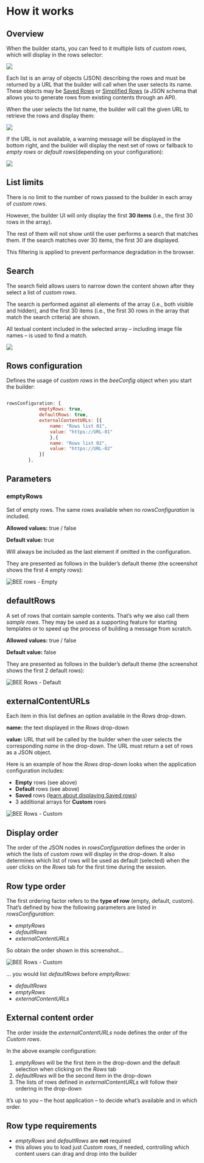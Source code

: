# How it works

## Overview <a href="#overview" id="overview"></a>

When the builder starts, you can feed to it multiple lists of _custom rows_, which will display in the rows selector:

![](https://docs.beefree.io/wp-content/uploads/2018/04/CR\_config\_list-1024x405.jpg)

Each list is an array of objects (JSON) describing the rows and must be returned by a URL that the builder will call when the user selects its name.\
These objects may be [Saved Rows](../saved-rows/) or [Simplified Rows](generating-custom-rows-from-existing-content.md) (a JSON schema that allows you to generate rows from existing contents through an API).

When the user selects the list name, the builder will call the given URL to retrieve the rows and display them:

![](https://docs.beefree.io/wp-content/uploads/2018/04/rows\_displaying-442x1024.jpg)

If the URL is not available, a warning message will be displayed in the bottom right, and the builder will display the next set of rows or fallback to _empty rows_ or _default rows_(depending on your configuration):

![](https://docs.beefree.io/wp-content/uploads/2018/04/Error-warning-300x61.jpg)

## **List limits**

There is no limit to the number of rows passed to the builder in each array of _custom rows_.

However, the builder UI will only display the first **30 items** (i.e., the first 30 rows in the array).

The rest of them will not show until the user performs a search that matches them. If the search matches over 30 items, the first 30 are displayed.

This filtering is applied to prevent performance degradation in the browser.

## **Search**

The search field allows users to narrow down the content shown after they select a list of _custom rows_.

The search is performed against all elements of the array (i.e., both visible and hidden), and the first 30 items (i.e., the first 30 rows in the array that match the search criteria) are shown.

All textual content included in the selected array – including image file names – is used to find a match.

![](https://docs.beefree.io/wp-content/uploads/2018/04/CR\_search.png)

## Rows configuration <a href="#rows-configuration" id="rows-configuration"></a>

Defines the usage of _custom rows_ in the _beeConfig_ object when you start the builder:

```javascript

rowsConfiguration: {
            emptyRows: true,
            defaultRows: true,         
            externalContentURLs: [{
                name: "Rows list 01",
                value: "https://URL-01"
                },{
                name: "Rows list 02",
                value: "https://URL-02"
            }]         
        },

```

## **Parameters**

### **emptyRows**

Set of empty rows. The same rows available when no _rowsConfiguration_ is included.

**Allowed values:** true / false

**Default value:** true

Will always be included as the last element if omitted in the configuration.

They are presented as follows in the builder’s default theme (the screenshot shows the first 4 empty rows):

![BEE rows - Empty](https://docs.beefree.io/wp-content/uploads/2020/01/rows\_empty.png)

## **defaultRows**

A set of rows that contain sample contents. That’s why we also call them _sample rows_. They may be used as a supporting feature for starting templates or to speed up the process of building a message from scratch.

**Allowed values:** true / false

**Default value:** false

They are presented as follows in the builder’s default theme (the screenshot shows the first 2 default rows):

![BEE Rows - Default](https://docs.beefree.io/wp-content/uploads/2020/01/rows\_default.png)

## **externalContentURLs**

Each item in this list defines an option available in the _Rows_ drop-down.

**name:** the text displayed in the _Rows_ drop-down

**value:** URL that will be called by the builder when the user selects the corresponding _name_ in the drop-down. The URL must return a set of rows as a JSON object.

Here is an example of how the _Rows_ drop-down looks when the application configuration includes:

* **Empty** rows (see above)
* **Default** rows (see above)
* **Saved** rows (l[earn about displaying Saved rows](displaying-saved-rows.md))
* 3 additional arrays for **Custom** rows

![BEE Rows - Custom](https://docs.beefree.io/wp-content/uploads/2020/01/rows\_custom.png)

## **Display order**

The order of the JSON nodes in _rowsConfiguration_ defines the order in which the lists of _custom rows_ will display in the drop-down. It also determines which list of rows will be used as default (selected) when the user clicks on the _Rows_ tab for the first time during the session.

## **Row type order**

The first ordering factor refers to the **type of row** (empty, default, custom). That’s defined by how the following parameters are listed in _rowsConfiguration_:

* _emptyRows_
* _defaultRows_
* _externalContentURLs_

So obtain the order shown in this screenshot…

![BEE Rows - Custom](https://docs.beefree.io/wp-content/uploads/2020/01/rows\_custom.png)

… you would list _defaultRows_ before _emptyRows_:

* _defaultRows_
* _emptyRows_
* _externalContentURLs_

## **External content order**

The order inside the _externalContentURLs_ node defines the order of the _Custom rows_.

In the above example configuration:

1. _emptyRows_ will be the first item in the drop-down and the default selection when clicking on the _Rows_ tab
2. _defaultRows_ will be the second item in the drop-down
3. The lists of rows defined in _externalContentURLs_ will follow their ordering in the drop-down

It’s up to you – the host application – to decide what’s available and in which order.

## **Row type requirements**

* _emptyRows_ and _defaultRows_ are **not** required
* this allows you to load just _Custom rows_, if needed, controlling which content users can drag and drop into the builder
